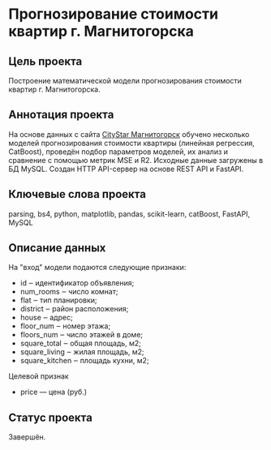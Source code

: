 # Прогнозирование стоимости квартир г. Магнитогорска

## Цель проекта
Построение математической модели прогнозирования стоимости квартир г. Магнитогорска.

## Аннотация проекта
На основе данных с сайта [CityStar Магнитогорск](http://magnitogorsk-citystar.ru/realty/prodazha-kvartir) обучено несколько моделей прогнозирования стоимости квартиры (линейная регрессия, CatBoost), проведён подбор параметров моделей, их анализ и сравнение с помощью метрик MSE и R2. Исходные данные загружены в БД MySQL. Создан HTTP API-сервер на основе REST API и FastAPI. 

## Ключевые слова проекта
parsing, bs4, python, matplotlib, pandas, scikit-learn, catBoost, FastAPI, MySQL

## Описание данных

На "вход" модели подаются следующие признаки:

- id ‒ идентификатор объявления;
- num_rooms ‒ число комнат;
- flat ‒ тип планировки;
- district ‒ район расположения;
- house ‒ адрес;
- floor_num ‒ номер этажа;
- floors_num ‒ число этажей в доме;
- square_total ‒ общая площадь, м2;
- square_living ‒ жилая площадь, м2;
- square_kitchen ‒ площадь кухни, м2;

Целевой признак
- price — цена (руб.)

## Статус проекта
Завершён.